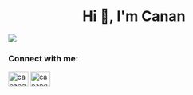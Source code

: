 <h1 align="center">Hi 👋, I'm Canan</h1>
<img src="https://media.giphy.com/media/fAnzw6YK33jMwzp5wp/giphy.gif" style="max-width:100%;">
<h3 align="center"></h3>
<p align="left">
<h3 align="left">Connect with me:</h3>
<a href="https://linkedin.com/in/canangok" target="blank"><img align="center" src="https://cdn.jsdelivr.net/npm/simple-icons@3.0.1/icons/linkedin.svg" alt="canangok" height="30" width="40" /></a>
<a href="https://medium.com/@canangok" target="blank"><img align="center" src="https://cdn.jsdelivr.net/npm/simple-icons@3.0.1/icons/medium.svg" alt="canangok" height="30" width="40" /></a>
</p>

